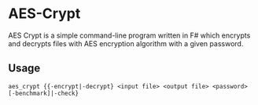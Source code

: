 AES-Crypt
=========
AES Crypt is a simple command-line program written in F# which encrypts and decrypts files with AES encryption algorithm with a given password.

Usage
-----------------
```console
aes_crypt {{-encrypt|-decrypt} <input file> <output file> <password> [-benchmark]|-check}
```

